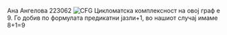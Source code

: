 Ана Ангелова 223062
![CFG](https://github.com/Angelovq/SI_2024_lab2_223062/assets/165838142/28b9371b-23de-4441-8bc7-c719f2e4f3eb)
Цикломатска комплексност на овој граф е 9. Го добив по формулата предикатни јазли+1, во нашиот случај имаме 8+1=9
